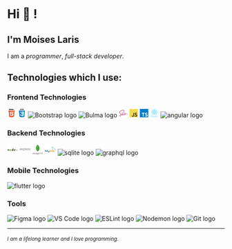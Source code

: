 # Hi 👋 !

## I'm Moises Laris

I am a _programmer_, _full-stack developer_.

## Technologies which I use:

### Frontend Technologies

<div>
  <img src ="https://raw.githubusercontent.com/devicons/devicon/master/icons/html5/html5-original-wordmark.svg" alt="HTML5 logo" width="4%" title='HTML5'/>
  <img src ="https://raw.githubusercontent.com/devicons/devicon/master/icons/css3/css3-original-wordmark.svg" alt="CSS3 logo" width="4%" title='CSS3'/>
  <img src ="https://cdn.worldvectorlogo.com/logos/bootstrap-4.svg" alt="Bootstrap logo" width="3.5%" title='Bootstrap'/>
  <img src ="https://raw.githubusercontent.com/gilbarbara/logos/804dc257b59e144eaca5bc6ffd16949752c6f789/logos/bulma.svg" alt="Bulma logo" width="3%" title='Bulma'/>
  <img src ="https://raw.githubusercontent.com/devicons/devicon/master/icons/sass/sass-original.svg" alt="Sass logo" width="4%" title='Sass'/>
  <img src ="https://raw.githubusercontent.com/devicons/devicon/master/icons/javascript/javascript-original.svg" alt="JavaScript logo" width="4%" title='JavaScript'/>
  <img src ="https://raw.githubusercontent.com/devicons/devicon/master/icons/typescript/typescript-original.svg" alt="Typescript logo" width="4%" title='Typescript'/>
  <img src ="https://raw.githubusercontent.com/devicons/devicon/master/icons/react/react-original-wordmark.svg" alt="react logo" width="4%" title='React'/>
  <img src ="https://angular.io/assets/images/logos/angular/angular.svg" alt="angular logo" width="4%" title='Angular'/>
  
<div> 

### Backend Technologies

<div>
  <img src ="https://raw.githubusercontent.com/devicons/devicon/master/icons/nodejs/nodejs-original-wordmark.svg" alt="Node logo" width="5%" title='Nodejs'/>
  <img src ="https://raw.githubusercontent.com/devicons/devicon/master/icons/express/express-original-wordmark.svg" alt="express logo" width="5%" title='Express'/>
  <img src ="https://raw.githubusercontent.com/devicons/devicon/master/icons/mongodb/mongodb-original-wordmark.svg" alt="D3 logo" width="5%" title='MongoDB'/>
  <img src ="https://raw.githubusercontent.com/devicons/devicon/master/icons/mysql/mysql-original-wordmark.svg" alt="mysql logo" width="5%" title='MYSQL'/>
  <img src ="https://www.vectorlogo.zone/logos/sqlite/sqlite-icon.svg" alt="sqlite logo" width="4%" title='sqlite'/>
  <img src ="https://www.vectorlogo.zone/logos/graphql/graphql-icon.svg" alt="graphql logo" width="4%" title='GraphQL'/>
</div>
  
### Mobile Technologies

<div>
  <img src ="https://www.vectorlogo.zone/logos/flutterio/flutterio-icon.svg" alt="flutter logo" width="4%" title="flutter"/>
</div>

### Tools

<div>
  <img src ="https://cdn.worldvectorlogo.com/logos/figma-1.svg" alt="Figma logo" width="3%" title='Figma'/>
  <img src ="https://upload.wikimedia.org/wikipedia/commons/thumb/9/9a/Visual_Studio_Code_1.35_icon.svg/240px-Visual_Studio_Code_1.35_icon.svg.png" alt="VS Code logo" width="4%" title='Visual Studio Code'/>
  <img src ="https://upload.wikimedia.org/wikipedia/commons/thumb/e/e3/ESLint_logo.svg/324px-ESLint_logo.svg.png" alt="ESLint logo" width="5%" title='ESLint'/>
  <img src ="https://cdn.worldvectorlogo.com/logos/nodemon.svg" alt="Nodemon logo" width="4%" title='Nodemon'/>
  <img src ="https://www.vectorlogo.zone/logos/git-scm/git-scm-icon.svg" alt="Git logo" width="4.3%" title='Git'/>
</div>
  
---
<small> _I am a lifelong learner and I love programming._ </small>
